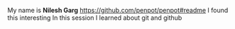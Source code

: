 My name is **Nilesh Garg**
https://github.com/penpot/penpot#readme I found this interesting
In this session I learned about git and github
